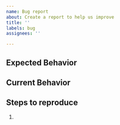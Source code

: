 ```yaml
---
name: Bug report
about: Create a report to help us improve
title: ''
labels: bug
assignees: ''

---
```


## Expected Behavior

## Current Behavior

## Steps to reproduce

1.

